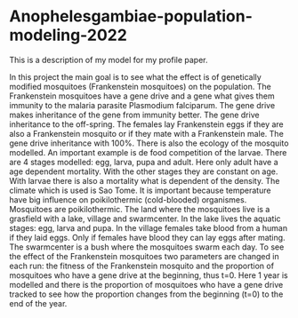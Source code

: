 # Anophelesgambiae-population-modeling-2022

This is a description of my model for my profile paper.

In this project the main goal is to see what the effect is of genetically modified mosquitoes (Frankenstein mosquitoes) on the population. 
The Frankenstein mosquitoes have a gene drive and a gene what gives them immunity to the malaria parasite Plasmodium falciparum. The gene drive makes inheritance of the gene from immunity better. The gene drive inheritance to the off-spring. The females lay Frankenstein eggs if they are also a Frankenstein mosquito or if they mate with a Frankenstein male. The gene drive inheritance with 100%. 
There is also the ecology of the mosquito modelled. An important example is de food competition of the larvae. 
There are 4 stages modelled: egg, larva, pupa and adult.
Here only adult have a age dependent mortality. With the other stages they are constant on age. With larvae there is also a mortality what is dependent of the density.    The climate which is used is Sao Tome. It is important because temperature have big influence on poikilothermic (cold-blooded) organismes. Mosquitoes are poikilothermic. 
The land where the mosquitoes live is a grasfield with a lake, village and swarmcenter. In the lake lives the aquatic stages: egg, larva and pupa. In the village females take blood from a human if they laid eggs. Only if females have blood they can lay eggs after mating. The swarmcenter is a bush where the mosquitoes swarm each day. 
To see the effect of the Frankenstein mosquitoes two parameters are changed in each run: the fitness of the Frankenstein mosquito and the proportion of mosquitoes who have a gene drive at the beginning, thus t=0. Here 1 year is modelled and there is the proportion of mosquitoes who have a gene drive tracked to see how the proportion changes from the beginning (t=0) to the end of the year.  

